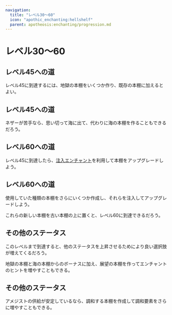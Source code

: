 ```yaml
---
navigation:
  title: "レベル30～60"
  icon: "apothic_enchanting:hellshelf"
  parent: apotheosis:enchanting/progression.md
---
```


# レベル30～60

## レベル45への道

レベル45に到達するには、<Color id="blue">地獄の本棚</Color>をいくつか作り、既存の本棚に加えるとよい。

<Recipe id="apothic_enchanting:hellshelf" />

## レベル45への道

ネザーが苦手なら、思い切って海に出て、代わりに<Color id="blue">海の本棚</Color>を作ることもできるだろう。

<Recipe id="apothic_enchanting:seashelf" />

## レベル60への道

<ItemImage id="apothic_enchanting:infused_hellshelf" />

レベル45に到達したら、[注入エンチャント](../infusion.md)を利用して本棚をアップグレードしよう。

## レベル60への道

<ItemImage id="apothic_enchanting:infused_seashelf" />

使用していた種類の本棚をさらにいくつか作成し、それらを注入してアップグレードしよう。

これらの新しい本棚を古い本棚の上に置くと、レベル60に到達できるだろう。

## その他のステータス

<ItemImage id="apothic_enchanting:sightshelf" />

このレベルまで到達すると、他のステータスを上昇させるためにより良い選択肢が増えてくるだろう。

地獄の本棚と海の本棚からのボーナスに加え、<Color id="blue">展望の本棚</Color>を作って<Color hex="#00AAAA">エンチャントのヒント</Color>を増やすこともできる。

## その他のステータス

アメジストの供給が安定しているなら、<Color id="blue">調和する本棚</Color>を作成して<Color hex="#CCCC33">調和</Color>要素をさらに増やすこともできる。

<Recipe id="apothic_enchanting:rectifier" />

